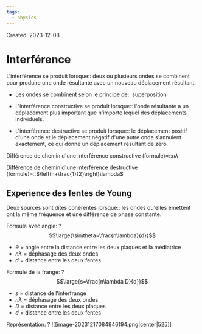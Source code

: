 ```yaml
---
tags:
  - physics
---
```

Created: 2023-12-08

# Interférence
L'interférence se produit lorsque:: deux ou plusieurs ondes se combinent pour produire une onde résultante avec un nouveau déplacement résultant.
<!--SR:!2023-12-30,11,230-->
- Les ondes se combinent selon le principe de:: superposition
<!--SR:!2024-01-19,25,270-->
- L'interférence constructive se produit lorsque:: l'onde résultante a un déplacement plus important que n'importe lequel des déplacements individuels.
<!--SR:!2024-01-10,19,250-->
- L'interférence destructive se produit lorsque:: le déplacement positif d'une onde et le déplacement négatif d'une autre onde s'annulent exactement, ce qui donne un déplacement résultant de zéro.
<!--SR:!2024-01-18,26,250-->

Différence de chemin d'une interférence constructive (formule)=::$n\lambda$
<!--SR:!2024-01-09,19,250-->
Différence de chemin d'une interférence destructive (formule)=::$\left(n+\frac{1}{2}\right)\lambda$
<!--SR:!2024-01-14,23,250-->

## Experience des fentes de Young
Deux sources sont dites cohérentes lorsque:: les ondes qu'elles émettent ont la même fréquence et une différence de phase constante.
<!--SR:!2023-12-30,5,170-->

Formule avec angle:
?
$$\large{\sin\theta=\frac{n\lambda}{d}}$$
- $\theta$ = angle entre la distance entre les deux plaques et la médiatrice
- $n\lambda$ = déphasage des deux ondes
- $d$ = distance entre les deux fentes
<!--SR:!2024-01-06,11,227-->

Formule de la frange:
?
$$\large{s=\frac{n\lambda D}{d}}$$
- $s$ = distance de l'interfrange
- $n\lambda$ = déphasage des deux ondes
- $D$ = distance entre les deux plaques
- $d$ = distance entre les deux fentes
<!--SR:!2024-01-05,11,247-->

Représentation:
?
![[image-20231217084846194.png|center|525]]
<!--SR:!2023-12-30,2,187-->

